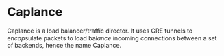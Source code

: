 # Caplance

Caplance is a load balancer/traffic director. It uses GRE tunnels to en*cap*sulate packets to load ba*lance* incoming connections between a set of backends, hence the name Caplance.
